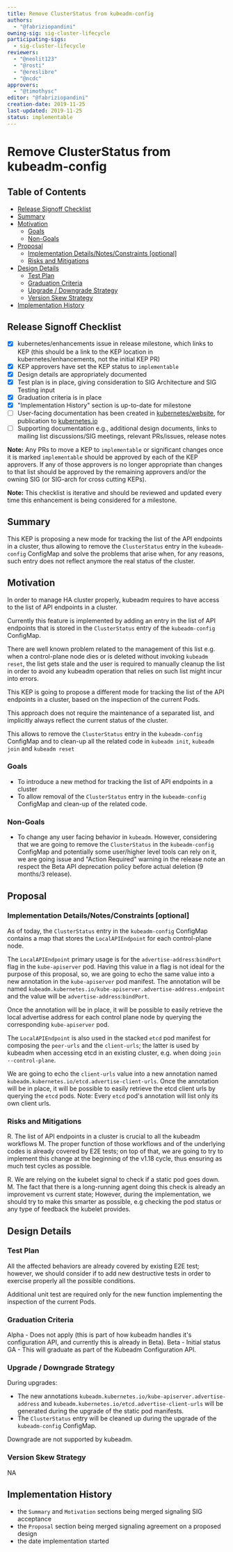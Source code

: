 ```yaml
---
title: Remove ClusterStatus from kubeadm-config
authors:
  - "@fabriziopandini"
owning-sig: sig-cluster-lifecycle
participating-sigs:
  - sig-cluster-lifecycle
reviewers:
  - "@neolit123"
  - "@rosti"
  - "@ereslibre"
  - "@ncdc"
approvers:
  - "@timothysc"
editor: "@fabriziopandini"
creation-date: 2019-11-25
last-updated: 2019-11-25
status: implementable
---
```


# Remove ClusterStatus from kubeadm-config

## Table of Contents

<!-- TOC -->
- [Release Signoff Checklist](#release-signoff-checklist)
- [Summary](#summary)
- [Motivation](#motivation)
  - [Goals](#goals)
  - [Non-Goals](#non-goals)
- [Proposal](#proposal)
  - [Implementation Details/Notes/Constraints [optional]](#implementation-detailsnotesconstraints-optional)
  - [Risks and Mitigations](#risks-and-mitigations)
- [Design Details](#design-details)
  - [Test Plan](#test-plan)
  - [Graduation Criteria](#graduation-criteria)
  - [Upgrade / Downgrade Strategy](#upgrade--downgrade-strategy)
  - [Version Skew Strategy](#version-skew-strategy)
- [Implementation History](#implementation-history)
<!-- /TOC -->

## Release Signoff Checklist

- [x] kubernetes/enhancements issue in release milestone, which links to KEP (this should be a link to the KEP location in kubernetes/enhancements, not the initial KEP PR)
- [x] KEP approvers have set the KEP status to `implementable`
- [x] Design details are appropriately documented
- [x] Test plan is in place, giving consideration to SIG Architecture and SIG Testing input
- [x] Graduation criteria is in place
- [x] "Implementation History" section is up-to-date for milestone
- [ ] User-facing documentation has been created in [kubernetes/website], for publication to [kubernetes.io]
- [ ] Supporting documentation e.g., additional design documents, links to mailing list discussions/SIG meetings, relevant PRs/issues, release notes

**Note:** Any PRs to move a KEP to `implementable` or significant changes once it is marked `implementable` should be approved by each of the KEP approvers. If any of those approvers is no longer appropriate than changes to that list should be approved by the remaining approvers and/or the owning SIG (or SIG-arch for cross cutting KEPs).

**Note:** This checklist is iterative and should be reviewed and updated every time this enhancement is being considered for a milestone.

[kubernetes.io]: https://kubernetes.io/
[kubernetes/enhancements]: https://github.com/kubernetes/enhancements/issues
[kubernetes/kubernetes]: https://github.com/kubernetes/kubernetes
[kubernetes/website]: https://github.com/kubernetes/website

## Summary

This KEP is proposing a new mode for tracking the list of the API endpoints in a cluster, thus allowing to remove the  `ClusterStatus` entry in the `kubeadm-config` ConfigMap and solve the problems that arise when, for any reasons, such entry does not reflect anymore the real status of the cluster.

## Motivation

In order to manage HA cluster properly, kubeadm requires to have access to the list of API endpoints in a cluster.

Currently this feature is implemented by adding an entry in the list of API endpoints that is stored in the `ClusterStatus` entry of the `kubeadm-config` ConfigMap.

There are well known problem related to the management of this list e.g. when a control-plane node dies or is deleted without invoking `kubeadm reset`, the list gets stale and the user is required to manually cleanup the list in order to avoid any kubeadm operation that relies on such list might incur into errors.

This KEP is going to propose a different mode for tracking the list of the API endpoints in a cluster, based on the inspection of the current Pods.

This approach does not require the maintenance of a separated list, and implicitly always reflect the current status of the cluster.

This allows to remove the `ClusterStatus` entry in the `kubeadm-config` ConfigMap and to clean-up all the related code in `kubeadm init`, `kubeadm join` and `kubeadm reset`

### Goals

- To introduce a new method for tracking the list of API endpoints in a cluster
- To allow removal of the `ClusterStatus` entry in the `kubeadm-config` ConfigMap and clean-up of the related code.

### Non-Goals

- To change any user facing behavior in `kubeadm`.
  However, considering that we are going to remove the `ClusterStatus` in the `kubeadm-config` ConfigMap and potentially some user/higher level tools can rely on it, we are going issue and "Action Required" warning in the release note an respect the Beta API deprecation policy before actual deletion (9 months/3 release).

## Proposal

### Implementation Details/Notes/Constraints [optional]

As of today, the `ClusterStatus` entry in the `kubeadm-config` ConfigMap contains a map that stores the `LocalAPIEndpoint` for each control-plane node.

The `LocalAPIEndpoint` primary usage is for the `advertise-address`:`bindPort` flag in the `kube-apiserver` pod. Having this value in a flag is not ideal for the purpose of this proposal, so, we are going to echo the same value into a new annotation in the `kube-apiserver` pod manifest.
The annotation will be named `kubeadm.kubernetes.io/kube-apiserver.advertise-address.endpoint` and the value will be `advertise-address`:`bindPort`.

Once the annotation will be in place, it will be possible to easily retrieve the local advertise address for each control plane node by querying the corresponding `kube-apiserver` pod.

The `LocalAPIEndpoint` is also used in the stacked `etcd` pod manifest for composing the `peer-urls` and the `client-urls`; the latter is used by kubeadm when accessing etcd in an existing cluster, e.g. when doing `join --control-plane`.

We are going to echo the `client-urls` value into a new annotation named `kubeadm.kubernetes.io/etcd.advertise-client-urls`. Once the annotation will be in place, it will be possible to easily retrieve the etcd client urls by querying the `etcd` pods. Note: Every `etcd` pod's annotation will list only its own client urls.

### Risks and Mitigations

R. The list of API endpoints in a cluster is crucial to all the kubeadm workflows
M. The proper function of those workflows and of the underlying codes is already covered by E2E tests; on top of that, we are going to try to implement this change at the beginning of the v1.18 cycle, thus ensuring as much
test cycles as possible.

R. We are relying on the kubelet signal to check if a static pod goes down.
M. The fact that there is a long-running agent doing this check is already an improvement vs current state; However, during the implementation, we should try to make this smarter as possible, e.g checking the pod status or any type of feedback the kubelet provides.

## Design Details

### Test Plan

All the affected behaviors are already covered by existing E2E test; however, we should consider if to add new destructive tests in order to exercise properly all the possible conditions.

Additional unit test are required only for the new function implementing the inspection of the current Pods.

### Graduation Criteria

Alpha - Does not apply (this is part of how kubeadm handles it's configuration API, and currently this is already in Beta).
Beta - Initial status
GA - This will graduate as part of the Kubeadm Configuration API.

### Upgrade / Downgrade Strategy

During upgrades:

- The new annotations `kubeadm.kubernetes.io/kube-apiserver.advertise-address` and `kubeadm.kubernetes.io/etcd.advertise-client-urls` will be generated during the upgrade of the static pod manifests.
- The `ClusterStatus` entry will be cleaned up during the upgrade of the `kubeadm-config` ConfigMap.

Downgrade are not supported by kubeadm.

### Version Skew Strategy

NA

## Implementation History

- the `Summary` and `Motivation` sections being merged signaling SIG acceptance
- the `Proposal` section being merged signaling agreement on a proposed design
- the date implementation started
